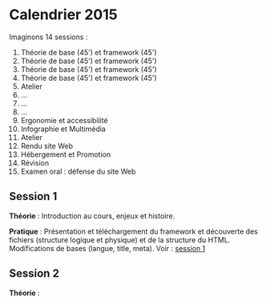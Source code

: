 # Calendrier 2015

Imaginons 14 sessions :

   1. Théorie de base (45') et framework (45')
   2. Théorie de base (45') et framework (45')
   3. Théorie de base (45') et framework (45')
   4. Théorie de base (45') et framework (45')
   5. Atelier
   6. ...
   7. ...
   8. ...
   9. Ergonomie et accessibilité
   10. Infographie et Multimédia
   11. Atelier
   12. Rendu site Web
   13. Hébergement et Promotion
   14. Révision
   15. Examen oral : défense du site Web

## Session 1

   __Théorie__ : Introduction au cours, enjeux et histoire.

   __Pratique__ : Présentation et téléchargement du framework et découverte des fichiers (structure logique et physique) et de la structure du HTML. Modifications de bases (langue, title, meta). Voir : [session 1](session1.md)

## Session 2

   __Théorie__ : 
